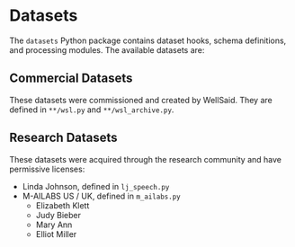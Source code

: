 # Datasets

The `datasets` Python package contains dataset hooks, schema definitions, and processing modules.
The available datasets are:

## Commercial Datasets

These datasets were commissioned and created by WellSaid. They are defined in
`**/wsl.py` and `**/wsl_archive.py`.

## Research Datasets

These datasets were acquired through the research community and have permissive licenses:

- Linda Johnson, defined in `lj_speech.py`
- M-AILABS US / UK, defined in `m_ailabs.py`
  - Elizabeth Klett
  - Judy Bieber
  - Mary Ann
  - Elliot Miller

